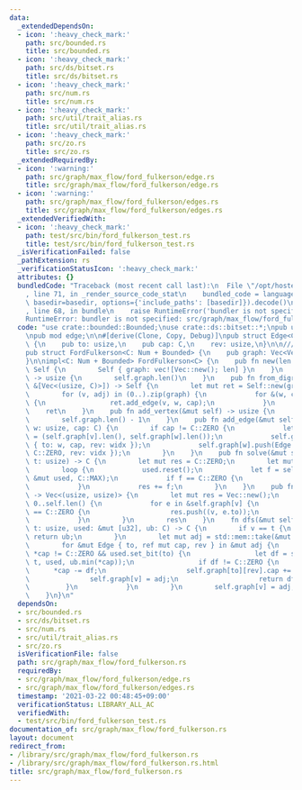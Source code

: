 ```yaml
---
data:
  _extendedDependsOn:
  - icon: ':heavy_check_mark:'
    path: src/bounded.rs
    title: src/bounded.rs
  - icon: ':heavy_check_mark:'
    path: src/ds/bitset.rs
    title: src/ds/bitset.rs
  - icon: ':heavy_check_mark:'
    path: src/num.rs
    title: src/num.rs
  - icon: ':heavy_check_mark:'
    path: src/util/trait_alias.rs
    title: src/util/trait_alias.rs
  - icon: ':heavy_check_mark:'
    path: src/zo.rs
    title: src/zo.rs
  _extendedRequiredBy:
  - icon: ':warning:'
    path: src/graph/max_flow/ford_fulkerson/edge.rs
    title: src/graph/max_flow/ford_fulkerson/edge.rs
  - icon: ':warning:'
    path: src/graph/max_flow/ford_fulkerson/edges.rs
    title: src/graph/max_flow/ford_fulkerson/edges.rs
  _extendedVerifiedWith:
  - icon: ':heavy_check_mark:'
    path: test/src/bin/ford_fulkerson_test.rs
    title: test/src/bin/ford_fulkerson_test.rs
  _isVerificationFailed: false
  _pathExtension: rs
  _verificationStatusIcon: ':heavy_check_mark:'
  attributes: {}
  bundledCode: "Traceback (most recent call last):\n  File \"/opt/hostedtoolcache/Python/3.9.2/x64/lib/python3.9/site-packages/onlinejudge_verify/documentation/build.py\"\
    , line 71, in _render_source_code_stat\n    bundled_code = language.bundle(stat.path,\
    \ basedir=basedir, options={'include_paths': [basedir]}).decode()\n  File \"/opt/hostedtoolcache/Python/3.9.2/x64/lib/python3.9/site-packages/onlinejudge_verify/languages/user_defined.py\"\
    , line 68, in bundle\n    raise RuntimeError('bundler is not specified: {}'.format(path.as_posix()))\n\
    RuntimeError: bundler is not specified: src/graph/max_flow/ford_fulkerson.rs\n"
  code: "use crate::bounded::Bounded;\nuse crate::ds::bitset::*;\npub use crate::num::*;\n\
    \npub mod edge;\n\n#[derive(Clone, Copy, Debug)]\npub struct Edge<C: Num + Bounded>\
    \ {\n    pub to: usize,\n    pub cap: C,\n    rev: usize,\n}\n\n/// O(FE)\n#[derive(Clone)]\n\
    pub struct FordFulkerson<C: Num + Bounded> {\n    pub graph: Vec<Vec<Edge<C>>>,\n\
    }\n\nimpl<C: Num + Bounded> FordFulkerson<C> {\n    pub fn new(len: usize) ->\
    \ Self {\n        Self { graph: vec![Vec::new(); len] }\n    }\n    pub fn len(&self)\
    \ -> usize {\n        self.graph.len()\n    }\n    pub fn from_digraph(graph:\
    \ &[Vec<(usize, C)>]) -> Self {\n        let mut ret = Self::new(graph.len());\n\
    \        for (v, adj) in (0..).zip(graph) {\n            for &(w, cap) in adj\
    \ {\n                ret.add_edge(v, w, cap);\n            }\n        }\n    \
    \    ret\n    }\n    pub fn add_vertex(&mut self) -> usize {\n        self.graph.push(Vec::new());\n\
    \        self.graph.len() - 1\n    }\n    pub fn add_edge(&mut self, v: usize,\
    \ w: usize, cap: C) {\n        if cap != C::ZERO {\n            let (vidx, widx)\
    \ = (self.graph[v].len(), self.graph[w].len());\n            self.graph[v].push(Edge\
    \ { to: w, cap, rev: widx });\n            self.graph[w].push(Edge { to: v, cap:\
    \ C::ZERO, rev: vidx });\n        }\n    }\n    pub fn solve(&mut self, s: usize,\
    \ t: usize) -> C {\n        let mut res = C::ZERO;\n        let mut used = new_bitset(self.graph.len());\n\
    \        loop {\n            used.reset();\n            let f = self.dfs(s, t,\
    \ &mut used, C::MAX);\n            if f == C::ZERO {\n                return res;\n\
    \            }\n            res += f;\n        }\n    }\n    pub fn min_cut(&self)\
    \ -> Vec<(usize, usize)> {\n        let mut res = Vec::new();\n        for v in\
    \ 0..self.len() {\n            for e in &self.graph[v] {\n                if e.cap\
    \ == C::ZERO {\n                    res.push((v, e.to));\n                }\n\
    \            }\n        }\n        res\n    }\n    fn dfs(&mut self, v: usize,\
    \ t: usize, used: &mut [u32], ub: C) -> C {\n        if v == t {\n           \
    \ return ub;\n        }\n        let mut adj = std::mem::take(&mut self.graph[v]);\n\
    \        for &mut Edge { to, ref mut cap, rev } in &mut adj {\n            if\
    \ *cap != C::ZERO && used.set_bit(to) {\n                let df = self.dfs(to,\
    \ t, used, ub.min(*cap));\n                if df != C::ZERO {\n              \
    \      *cap -= df;\n                    self.graph[to][rev].cap += df;\n     \
    \               self.graph[v] = adj;\n                    return df;\n       \
    \         }\n            }\n        }\n        self.graph[v] = adj;\n        C::ZERO\n\
    \    }\n}\n"
  dependsOn:
  - src/bounded.rs
  - src/ds/bitset.rs
  - src/num.rs
  - src/util/trait_alias.rs
  - src/zo.rs
  isVerificationFile: false
  path: src/graph/max_flow/ford_fulkerson.rs
  requiredBy:
  - src/graph/max_flow/ford_fulkerson/edge.rs
  - src/graph/max_flow/ford_fulkerson/edges.rs
  timestamp: '2021-03-22 00:48:45+09:00'
  verificationStatus: LIBRARY_ALL_AC
  verifiedWith:
  - test/src/bin/ford_fulkerson_test.rs
documentation_of: src/graph/max_flow/ford_fulkerson.rs
layout: document
redirect_from:
- /library/src/graph/max_flow/ford_fulkerson.rs
- /library/src/graph/max_flow/ford_fulkerson.rs.html
title: src/graph/max_flow/ford_fulkerson.rs
---
```

